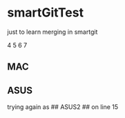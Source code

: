 # smartGitTest
just to learn merging in smartgit

4
5
6
7


## MAC ##



## ASUS ##
trying again as ## ASUS2 ## on line 15
